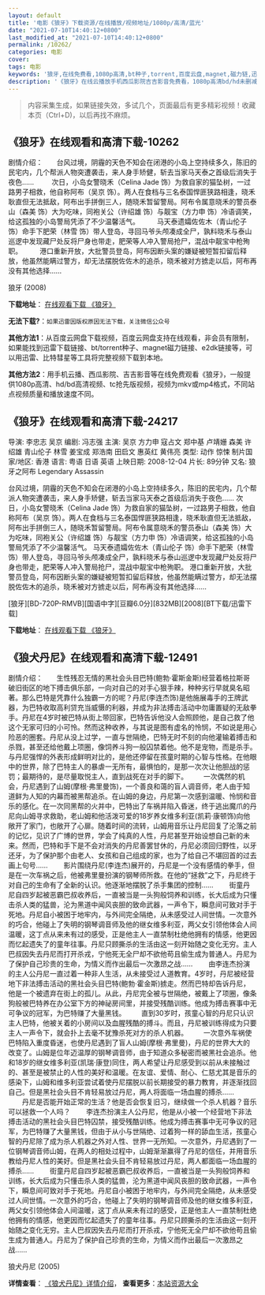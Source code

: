 ```yaml
---
layout: default
title: '电影《狼牙》下载资源/在线播放/视频地址/1080p/高清/蓝光'
date: "2021-07-10T14:40:12+0800"
last_modified_at: "2021-07-10T14:40:12+0800"
permalink: /10262/
categories: 电影
cover:
tags: 电影
keywords: '狼牙,在线免费看,1080p高清,bt种子,torrent,百度云盘,magnet,磁力链,迅雷下载资源'
description: '《狼牙》在线云播放手机西瓜影院吉吉影音免费看，1080p高清bd/hd未删减完整版和tc抢先枪版，mkv/mp4格式，附带bt/torrent种子、magnet/磁力链、百度云盘、网盘资源迅雷下载链接'
---
```


>内容采集生成，如果链接失效，多试几个，页面最后有更多精彩视频！收藏本页（Ctrl+D)，以后再找不麻烦。


## 《狼牙》在线观看和高清下载-10262

剧情介绍：　　台风过境，阴霾的天色不知会在闭港的小岛上空持续多久，陈旧的民宅内，几个帮派人物突遭袭击，来人身手矫健，斩去当家马天泰之首级后消失于夜色……  　　次日，小岛女警晓禾（Celina Jade 饰）为救自家的猫坠树，一过路男子相救，他自称阿布（吴京 饰）。两人在食档与三名泰国悍匪狭路相逢，晓禾耿直但无法抵敌，阿布出手拼倒三人，随晓禾暂留警局。阿布令属意晓禾的警员泰山（森美 饰）大为吃味，同袍关公（许绍雄 饰）与靓宝（方力申 饰）冷语调笑，给这孤独的小岛警局凭添了不少温馨活气。  　　马天泰遗孀佐佐木（青山伦子 饰）命手下肥荣（林雪 饰）带人登岛，寻回马爷头颅凑成全尸，孰料晓禾与泰山巡逻中发现藏尸处反将尸身也带走，肥荣等人冲入警局抢尸，混战中靓宝中枪殉职。  　　港口重新开放，大批警员登岛，阿布因断头案的嫌疑被短暂扣留后释放，他虽然能瞒过警方，却无法摆脱佐佐木的追杀，晓禾被对方掳走以后，阿布再没有其他选择……


狼牙 (2008)

**下载地址**： [在线观看下载 《狼牙》](https://www.btbtdy.me/btdy/dy8470.html) 


**无法下载?**：`如果迅雷因版权原因无法下载，关注微信公众号 `

**其他方法1**：从百度云网盘下载视频，百度云网盘支持在线观看，非会员有限制，如果能找到迅雷下载链接、bt/torrent种子、magnet磁力链接、e2dk链接等，可以用迅雷、比特彗星等工具将完整视频下载到本地。

**其他方法2**：用手机云播、西瓜影院、吉吉影音等在线免费观看《狼牙》，一般提供1080p高清、hd/bd高清视频、tc抢先版视频，视频为mkv或mp4格式，不同站点视频质量和播放速度不同。


## 《狼牙》在线观看和高清下载-24217

导演: 李忠志 吴京 编剧: 冯志强 主演: 吴京 方力申 寇占文 郑中基 卢靖姗 森美 许绍雄 青山伦子 林雪 姜宝成 郑浩南 田启文 惠英红 黄伟亮 类型: 动作 惊悚 制片国家/地区: 香港 语言: 粤语 日语 英语 上映日期: 2008-12-04 片长: 89分钟 又名: 狼牙之阿布 Legendary Assassin

台风过境，阴霾的天色不知会在闭港的小岛上空持续多久，陈旧的民宅内，几个帮派人物突遭袭击，来人身手矫健，斩去当家马天泰之首级后消失于夜色…… 次日，小岛女警晓禾（Celina Jade 饰）为救自家的猫坠树，一过路男子相救，他自称阿布（吴京 饰）。两人在食档与三名泰国悍匪狭路相逢，晓禾耿直但无法抵敌，阿布出手拼倒三人，随晓禾暂留警局。阿布令属意晓禾的警员泰山（森美 饰）大为吃味，同袍关公（许绍雄 饰）与靓宝（方力申 饰）冷语调笑，给这孤独的小岛警局凭添了不少温馨活气。 马天泰遗孀佐佐木（青山伦子 饰）命手下肥荣（林雪 饰）带人登岛，寻回马爷头颅凑成全尸，孰料晓禾与泰山巡逻中发现藏尸处反将尸身也带走，肥荣等人冲入警局抢尸，混战中靓宝中枪殉职。 港口重新开放，大批警员登岛，阿布因断头案的嫌疑被短暂扣留后释放，他虽然能瞒过警方，却无法摆脱佐佐木的追杀，晓禾被对方掳走以后，阿布再没有其他选择……


[狼牙][BD-720P-RMVB][国语中字][豆瓣6.0分][832MB][2008][BT下载/迅雷下载]

**下载地址**： [在线观看下载 《狼牙》](https://www.btdx8.com/torrent/legendary_assassin_2008.html) 


## 《狼犬丹尼》在线观看和高清下载-12491

剧情介绍：　　生性残忍无情的黑社会头目巴特(鲍勃·霍斯金斯)经营着格拉斯哥破旧街区的地下搏击俱乐部，一向对自己的对手心狠手辣，种种劣行早就臭名昭著。那么巴特是凭靠什么独霸一方的呢？丹尼(李连杰饰)是他施展毒手的王牌武器，为巴特收取高利贷充当威慑的利器，并成为非法搏击活动中勿庸置疑的无敌拳手。丹尼在4岁时被巴特从街上带回家，巴特告诉他没人会照顾他，是自己救了他这个无家可归的小可怜。然而这种收养，与其说是图有虚名的怜悯，不如说是用心险恶的圈套。丹尼从没上过学，一直与世隔绝，巴特无时不刻的向他灌输着搏击和杀戮，甚至还给他戴上项圈，像饲养斗狗一般囚禁着他。他不是宠物，而是杀手。与丹尼强悍的外表形成鲜明对比的，是他还停留在孩童时期的心智与性格。在他眼中的世界，除了巴特主人的暴虐一无所有，最惧怕的，是那一次次让他胆战的惩罚；最期待的，是尽量取悦主人，直到战死在对手的脚下。 　　一次偶然的机会，丹尼遇到了山姆(摩根·弗里曼饰)，一个善良和蔼的盲人调音师，老人由于知道鲜为人知的内幕而被黑帮追杀。在山姆的身边，丹尼第一次感到温暖、怜悯和音乐的感化。在一次同黑帮的火并中，巴特出了车祸并陷入昏迷，终于逃出魔爪的丹尼向山姆寻求救助，老山姆和他活泼可爱的18岁养女维多利亚(凯莉·康顿饰)向他敞开了家门，也敞开了心扉。随着时间的流转，山姆用音乐让丹尼回复了沦落之前的记忆，见识了广博的世界，学会了纯真的人性，丹尼甚至开始设想自己新的未来。然而，巴特和手下是不会对消失的丹尼善罢甘休的，丹尼必须回归野性，以牙还牙，为了保护那个由老人、女孩和自己组成的家，也为了给自己不堪回首的过去画上句号…… 　　影片围绕丹尼(李连杰)展开的，丹尼是一个没有感情的拳手，但是在一次车祸之后，他被弗里曼扮演的钢琴师所救。在他的“拯救”之下，丹尼终于对自己的生命有了全新的认识。他逐渐地摆脱了杀手集团的控制…… 　　街童丹尼自四岁起被恶霸巴叔收养后，一直被当是一头狗般饲养和训练，长大后成为只懂击杀人类的猛兽，沦为黑道中闻风丧胆的致命武器，一声令下，瞬息间可致对手于死地。丹尼自小被困于地牢内，与外间完全隔绝，从未感受过人间世情。一次意外的巧合，他碰上了失明的钢琴调音师及他的继女维多利亚，两父女引领他体会人间温暖，这丁点从来未有过的感受，正是他主人一直禁制杜绝他拥有的情感，他更因而忆起遗失了的童年往事。丹尼只顾撕杀的生活由这一刻开始随之变化无穷。主人巴叔因失去丹尼而打开杀戎，宁他死无全尸却不欲他苟且偷生成为普通人。丹尼为了保护自己珍贵的生命，为情义而作出最后一次激昂之战…… 　　由李连杰扮演的主人公丹尼一直过着一种非人生活，从未接受过人道教育。4岁时，丹尼被经营地下非法搏击活动的黑社会头目巴特(鲍勃·霍金斯)掳走。然而巴特却告诉丹尼，他是一个被遗弃在街上的孤儿。从此，丹尼完全被与世隔绝，被戴上了项圈，像条狗般被巴特养在办公室下方的神祕房间里，并接受残酷训练。他成为搏击赛事中无可争议的冠军，为巴特赚了大量黑钱。 　　直到30岁时，孩童心智的丹尼只认识主人巴特，他被关着的小房间以及血腥残酷的搏斗。而且，丹尼被训练得成为只要主人一声令下，就会扑上去毫不犹豫杀死对方的杀人机器。 　　一次意外车祸使巴特陷入重度昏迷，也使丹尼遇到了盲人山姆(摩根·弗里曼)，丹尼的世界大大的改变了。山姆是位年迈温厚的钢琴调音师，由于知道众多秘密而被黑社会追杀。他和18岁的继女维多利亚(凯瑞·康登)同住，两人希望让丹尼感受到以前从未接触过的、甚至是被禁止的人性的美好和温暖。在友谊、爱情、耐心、仁慈尤其是音乐的感染下，山姆和维多利亚尝试着使丹尼摆脱以前长期接受的暴力教育，并逐渐找回自己。但是黑社会头目不肯轻易放过丹尼，两人将面临一场血腥的搏杀…… 　　丹尼是否能开始正常的生活？他是否会恢复旧习，继续做一个杀人机器？音乐可以拯救一个人吗？ 　　李连杰扮演主人公丹尼，他是从小被一个经营地下非法搏击活动的黑社会头目巴特囚禁，接受残酷训练。他成为搏击赛事中无可争议的冠军，为巴特赚了大量黑钱，但由于从小与世隔绝、过着狗一样的舔血生活，孩童心智的丹尼除了成为杀人机器之外对人性、世界一无所知。一次意外，丹尼遇到了一位钢琴调音师山姆，在两人的相处过程中，山姆渐渐赢得了丹尼的信任，并用音乐教给丹尼人性的美好。但是黑社会头目不肯轻易放过丹尼，两人都面临一场血腥的搏杀…… 　　街童丹尼自四岁起被恶霸巴叔收养后，一直被当是一头狗般饲养和训练，长大后成为只懂击杀人类的猛兽，沦为黑道中闻风丧胆的致命武器，一声令下，瞬息间可致对手于死地。丹尼自小被困于地牢内，与外间完全隔绝，从未感受过人间世情。一次意外的巧合，他碰上了失明的钢琴调音师及他的继女维多利亚，两父女引领他体会人间温暖，这丁点从来未有过的感受，正是他主人一直禁制杜绝他拥有的情感，他更因而忆起遗失了的童年往事。丹尼只顾撕杀的生活由这一刻开始随之变化无穷。主人巴叔因失去丹尼而打开杀戎，宁他死无全尸却不欲他苟且偷生成为普通人。丹尼为了保护自己珍贵的生命，为情义而作出最后一次激昂之战……


狼犬丹尼 (2005)

**详情查看**： [《狼犬丹尼》详情介绍](/movie/12491/)， **查看更多**：[本站资源大全](/movie/t/all/)

